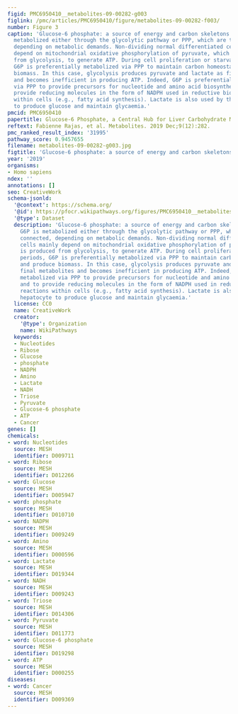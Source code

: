 ```yaml
---
figid: PMC6950410__metabolites-09-00282-g003
figlink: /pmc/articles/PMC6950410/figure/metabolites-09-00282-f003/
number: Figure 3
caption: 'Glucose-6 phosphate: a source of energy and carbon skeletons. The G6P is
  metabolized either through the glycolytic pathway or PPP, which are tightly connected,
  depending on metabolic demands. Non-dividing normal differentiated cells mainly
  depend on mitochondrial oxidative phosphorylation of pyruvate, which is produced
  from glycolysis, to generate ATP. During cell proliferation or starvation periods,
  G6P is preferentially metabolized via PPP to maintain carbon homeostasis and produce
  biomass. In this case, glycolysis produces pyruvate and lactate as final metabolites
  and becomes inefficient in producing ATP. Indeed, G6P is preferentially metabolized
  via PPP to provide precursors for nucleotide and amino acid biosynthesis and to
  provide reducing molecules in the form of NADPH used in reductive biosynthesis reactions
  within cells (e.g., fatty acid synthesis). Lactate is also used by the hepatocyte
  to produce glucose and maintain glycaemia.'
pmcid: PMC6950410
papertitle: Glucose-6 Phosphate, a Central Hub for Liver Carbohydrate Metabolism.
reftext: Fabienne Rajas, et al. Metabolites. 2019 Dec;9(12):282.
pmc_ranked_result_index: '31995'
pathway_score: 0.9457655
filename: metabolites-09-00282-g003.jpg
figtitle: 'Glucose-6 phosphate: a source of energy and carbon skeletons'
year: '2019'
organisms:
- Homo sapiens
ndex: ''
annotations: []
seo: CreativeWork
schema-jsonld:
  '@context': https://schema.org/
  '@id': https://pfocr.wikipathways.org/figures/PMC6950410__metabolites-09-00282-g003.html
  '@type': Dataset
  description: 'Glucose-6 phosphate: a source of energy and carbon skeletons. The
    G6P is metabolized either through the glycolytic pathway or PPP, which are tightly
    connected, depending on metabolic demands. Non-dividing normal differentiated
    cells mainly depend on mitochondrial oxidative phosphorylation of pyruvate, which
    is produced from glycolysis, to generate ATP. During cell proliferation or starvation
    periods, G6P is preferentially metabolized via PPP to maintain carbon homeostasis
    and produce biomass. In this case, glycolysis produces pyruvate and lactate as
    final metabolites and becomes inefficient in producing ATP. Indeed, G6P is preferentially
    metabolized via PPP to provide precursors for nucleotide and amino acid biosynthesis
    and to provide reducing molecules in the form of NADPH used in reductive biosynthesis
    reactions within cells (e.g., fatty acid synthesis). Lactate is also used by the
    hepatocyte to produce glucose and maintain glycaemia.'
  license: CC0
  name: CreativeWork
  creator:
    '@type': Organization
    name: WikiPathways
  keywords:
  - Nucleotides
  - Ribose
  - Glucose
  - phosphate
  - NADPH
  - Amino
  - Lactate
  - NADH
  - Triose
  - Pyruvate
  - Glucose-6 phosphate
  - ATP
  - Cancer
genes: []
chemicals:
- word: Nucleotides
  source: MESH
  identifier: D009711
- word: Ribose
  source: MESH
  identifier: D012266
- word: Glucose
  source: MESH
  identifier: D005947
- word: phosphate
  source: MESH
  identifier: D010710
- word: NADPH
  source: MESH
  identifier: D009249
- word: Amino
  source: MESH
  identifier: D000596
- word: Lactate
  source: MESH
  identifier: D019344
- word: NADH
  source: MESH
  identifier: D009243
- word: Triose
  source: MESH
  identifier: D014306
- word: Pyruvate
  source: MESH
  identifier: D011773
- word: Glucose-6 phosphate
  source: MESH
  identifier: D019298
- word: ATP
  source: MESH
  identifier: D000255
diseases:
- word: Cancer
  source: MESH
  identifier: D009369
---
```

